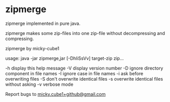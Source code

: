 # zipmerge
zipmerge implemented in pure java.

zipmerge makes some zip-files into one zip-file without decompressing and compressing.

zipmerge by micky-cube1

usage: java -jar zipmerge,jar [-DhIiSsVv] target-zip zip...

  -h       display this help message
  -V       display version number
  -D       ignore directory component in file names
  -I       ignore case in file names
  -i       ask before overwriting files
  -S       don't overwrite identical files
  -s       overwrite identical files without asking
  -v       verbose mode

Report bugs to <micky.cube1+github@gmail.com>
